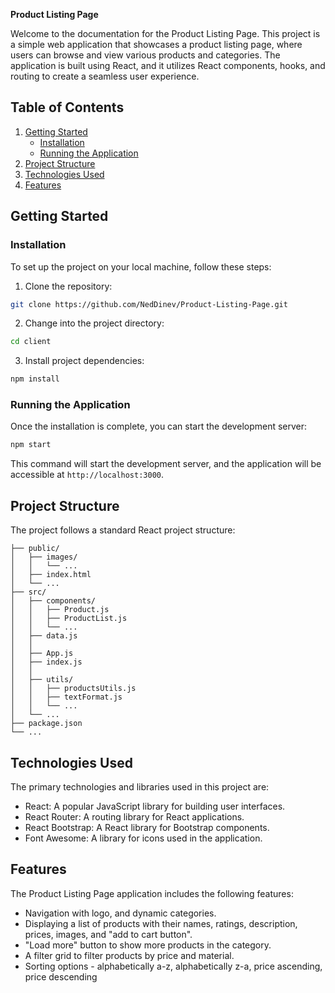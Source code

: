 **Product Listing Page**

Welcome to the documentation for the Product Listing Page. This project is a simple web application that showcases a product listing page, where users can browse and view various products and categories. The application is built using React, and it utilizes React components, hooks, and routing to create a seamless user experience.

## Table of Contents

1. [Getting Started](#getting-started)
   - [Installation](#installation)
   - [Running the Application](#running-the-application)
2. [Project Structure](#project-structure)
3. [Technologies Used](#technologies-used)
4. [Features](#features)


## Getting Started

### Installation

To set up the project on your local machine, follow these steps:

1. Clone the repository:

```bash
git clone https://github.com/NedDinev/Product-Listing-Page.git
```

2. Change into the project directory:

```bash
cd client
```

3. Install project dependencies:

```bash
npm install
```

### Running the Application

Once the installation is complete, you can start the development server:

```bash
npm start
```

This command will start the development server, and the application will be accessible at `http://localhost:3000`.

## Project Structure

The project follows a standard React project structure:

```
├── public/
│   ├── images/
│   │   └── ...
│   ├── index.html
│   └── ...
├── src/
│   ├── components/
│   │   ├── Product.js
│   │   ├── ProductList.js
│   │   └── ...
│   ├── data.js
│   │ 
│   ├── App.js
│   ├── index.js
│   │ 
│   ├── utils/
│   │   ├── productsUtils.js
│   │   ├── textFormat.js
│   │   └── ...
│   └── ...
├── package.json
└── ...
```


## Technologies Used

The primary technologies and libraries used in this project are:

- React: A popular JavaScript library for building user interfaces.
- React Router: A routing library for React applications.
- React Bootstrap: A React library for Bootstrap components.
- Font Awesome: A library for icons used in the application.

## Features

The Product Listing Page application includes the following features:

- Navigation with logo, and dynamic categories.
- Displaying a list of products with their names, ratings, description, prices, images, and "add to cart button".
- "Load more" button to show more products in the category.
- A filter grid to filter products by price and material.
- Sorting options - alphabetically a-z, alphabetically z-a, price ascending, price descending

